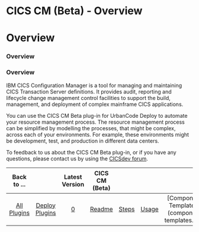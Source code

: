 
CICS CM (Beta) - Overview
=========================

# Overview



### Overview




 


### Overview


IBM CICS Configuration Manager is a tool for managing and maintaining CICS 
Transaction Server definitions. It provides audit, reporting and lifecycle change management control facilities to 
support the build, management, and deployment of complex mainframe CICS applications.


You can use the CICS CM Beta 
plug-in for UrbanCode Deploy to automate your resource management process. The resource management process can be 
simplified by modelling the processes, that might be complex, across each of your environments. For example, these 
environments might be development, test, and production in different data centers.


To feedback to us about the CICS CM
 Beta plug-in, or if you have any questions, please contact us by using the [CICSdev 
forum](https://www.ibm.com/developerworks/community/forums/html/forum?id=11111111-0000-0000-0000-000000002724).




|Back to ...||Latest Version|CICS CM (Beta) |||||
| :---: | :---: | :---: | :---: | :---: | :---: | :---: | :---: |
|[All Plugins](../../index.md)|[Deploy Plugins](../README.md)|[0]()|[Readme](README.md)|[Steps](steps.md)|[Usage](usage.md)|[Component Templates](component templates.md)|[Downloads](downloads.md)|
